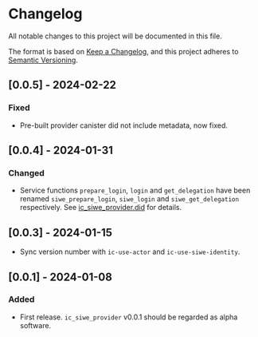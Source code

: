 # Changelog

All notable changes to this project will be documented in this file.

The format is based on [Keep a Changelog](https://keepachangelog.com/en/1.0.0/),
and this project adheres to [Semantic Versioning](https://semver.org/spec/v2.0.0.html).

## [0.0.5] - 2024-02-22

### Fixed

- Pre-built provider canister did not include metadata, now fixed.

## [0.0.4] - 2024-01-31

### Changed

- Service functions `prepare_login`, `login` and `get_delegation` have been renamed `siwe_prepare_login`, `siwe_login` and `siwe_get_delegation` respectively. See [ic_siwe_provider.did](./ic_siwe_provider.did) for details.

## [0.0.3] - 2024-01-15

- Sync version number with `ic-use-actor` and `ic-use-siwe-identity`.

## [0.0.1] - 2024-01-08

### Added

- First release. `ic_siwe_provider` v0.0.1 should be regarded as alpha software.

